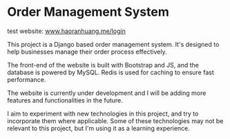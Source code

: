 # Order Management System
test website: www.haoranhuang.me/login

This project is a Django based order management system. It's designed to help businesses manage their order process effectively.

The front-end of the website is built with Bootstrap and JS, and the database is powered by MySQL. Redis is used for caching to ensure fast performance.

The website is currently under development and I will be adding more features and functionalities in the future.

I aim to experiment with new technologies in this project, and try to incorporate them where applicable. Some of these technologies may not be relevant to this project, but I'm using it as a learning experience.
